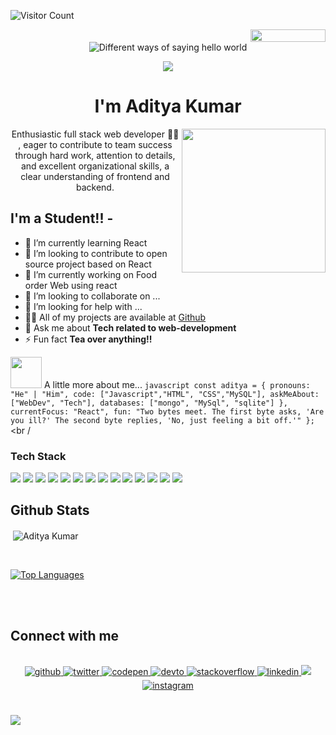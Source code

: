 ![Visitor Count](https://profile-counter.glitch.me/aditya-kumar-129/count.svg)
<div style="text-align: right">
  <img
    src="https://jojoee.jojoee.com/api/utcnow?refresh"
    width="120"
    height="20"
  />
</div>


<!-- <h1 align="center">Hi 👋, I'm Aditya Kumar\</h1> -->
<div align="center">
<img src="https://user-images.githubusercontent.com/42115530/92640221-9728ca00-f2fa-11ea-8994-c72b26e937de.gif" alt="Different ways of saying hello world" align="center"/>
</div>
<p align="center">
  <img
    src="https://readme-typing-svg.herokuapp.com?color=%2300FFD2&size=25&center=true&vCenter=true&lines=A+Passionate+Learner"
  />
</p>
<h1 align="center">I'm Aditya Kumar</h1>
<img
  align="right"
  src="https://media.giphy.com/media/M9gbBd9nbDrOTu1Mqx/giphy.gif"
  width="230"
/>
<p align="center">Enthusiastic full stack web developer 👨‍💻 </a>, eager to contribute to team success through hard work, attention to details, and
excellent organizational skills, a clear understanding of frontend and backend.</p>

## I'm a Student!! - 
- 🌱 I’m currently learning React 
- 👯 I’m looking to contribute to open source project based on React
- 🔭 I’m currently working on Food order Web using react
- 👯 I’m looking to collaborate on ...
- 🤝 I’m looking for help with ...
- 👨‍💻 All of my projects are available at [Github](https://github.com/aditya-kumar-129)
- 💬 Ask me about **Tech related to web-development**
- ⚡ Fun fact **Tea over anything!!**


<img
  src="https://media.giphy.com/media/VgCDAzcKvsR6OM0uWg/giphy.gif"
  width="50"
/>
A little more about me... ```javascript const aditya = { pronouns: "He" | "Him",
code: ["Javascript","HTML", "CSS","MySQL"], askMeAbout: ["WebDev",
"Tech"], databases: ["mongo", "MySql", "sqlite"] },
currentFocus: "React", fun: "Two bytes meet. The first byte asks, 'Are you
ill?' The second byte replies, 'No, just feeling a bit off.'" }; ```
<br /

### Tech Stack

<p align="left">
  <img
    src="https://img.shields.io/badge/HTML-239120?style=for-the-badge&logo=html5&logoColor=white"
  />
  <img
    src="https://img.shields.io/badge/CSS-239120?&style=for-the-badge&logo=css3&logoColor=white"
  />
  <img
    src="https://img.shields.io/badge/JavaScript-F7DF1E?style=for-the-badge&logo=javascript&logoColor=black"
  />
  <img
    src="https://img.shields.io/badge/C-00599C?style=for-the-badge&logo=c&logoColor=white"
  />
  <img
    src="https://img.shields.io/badge/C%2B%2B-00599C?style=for-the-badge&logo=c%2B%2B&logoColor=white"
  />
  <img
    src="https://img.shields.io/badge/Python-3776AB?style=for-the-badge&logo=python&logoColor=white"
  />
  <img
    src="https://img.shields.io/badge/React-20232A?style=for-the-badge&logo=react&logoColor=61DAFB"
  />
  <img
    src="https://img.shields.io/badge/React_Native-20232A?style=for-the-badge&logo=react&logoColor=61DAFB"
  />
  <img
    src="https://img.shields.io/badge/Bootstrap-563D7C?style=for-the-badge&logo=bootstrap&logoColor=white"
  />
  <img
    src="https://img.shields.io/badge/React_Router-CA4245?style=for-the-badge&logo=react-router&logoColor=white"
  />
  <img
    src="https://img.shields.io/badge/MySQL-00000F?style=for-the-badge&logo=mysql&logoColor=white"
  />
  <img
    src="https://img.shields.io/badge/SQLite-07405E?style=for-the-badge&logo=sqlite&logoColor=white"
  />
  <img
    src="https://img.shields.io/badge/Netlify-00C7B7?style=for-the-badge&logo=netlify&logoColor=white"
  />
  <img
    src="https://img.shields.io/badge/Heroku-430098?style=for-the-badge&logo=heroku&logoColor=white"
  />
</p>

## Github Stats
<p>&nbsp;<img align="center" src="https://github-readme-stats.vercel.app/api?username=aditya-kumar-129&show_icons=true&theme=radical" alt="Aditya Kumar" /></p>

<br />

[![Top
Languages](https://readme-stats-envoy-vc.vercel.app/api/top-langs/?username=aditya-kumar-129&layout=compact)](https://github.com/aditya-kumar-129/aditya-kumar-129)

<br />
<br />

## Connect with me  
<br />

<div align="center">
  <a href="https://github.com/aditya-kumar-129" target="_blank">
    <img
      src="https://img.shields.io/badge/github-%2324292e.svg?&style=for-the-badge&logo=github&logoColor=white"
      alt="github"
      style="margin-bottom: 5px"
    />
  </a>
  <a href="https://twitter.com/adityakumar129" target="_blank">
    <img
      src="https://img.shields.io/badge/twitter-%2300acee.svg?&style=for-the-badge&logo=twitter&logoColor=white"
      alt="twitter"
      style="margin-bottom: 5px"
    />
  </a>
  <a href="https://codepen.io/aditya_kumar_129" target="_blank">
    <img
      src="https://img.shields.io/badge/codepen-%23131417.svg?&style=for-the-badge&logo=codepen&logoColor=white"
      alt="codepen"
      style="margin-bottom: 5px"
    />
  </a>
  <a href="https://dev.to/aditya_kumar_129" target="_blank">
    <img
      src="https://img.shields.io/badge/dev.to-%2308090A.svg?&style=for-the-badge&logo=dev.to&logoColor=white"
      alt="devto"
      style="margin-bottom: 5px"
    />
  </a>
  <a
    href="https://stackoverflow.com/users/16369432/aditya-kumar"
    target="_blank"
  >
    <img
      src="https://img.shields.io/badge/stackoverflow-%23F28032.svg?&style=for-the-badge&logo=stackoverflow&logoColor=white"
      alt="stackoverflow"
      style="margin-bottom: 5px"
    />
  </a>
  <a href="https://www.linkedin.com/in/aditya-kumar-406289194/" target="_blank">
    <img
      src="https://img.shields.io/badge/linkedin-%231E77B5.svg?&style=for-the-badge&logo=linkedin&logoColor=white"
      alt="linkedin"
      style="margin-bottom: 5px"
    />
  </a>
  <a href="mailto:adityakumar93340@gmail.com"
  ><img
    src="https://img.shields.io/badge/Gmail-D14836?style=for-the-badge&logo=gmail&logoColor=white"
/></a>
  <a href="https://www.instagram.com/aditya_kumar_129/" target="_blank">
    <img
      src="https://img.shields.io/badge/instagram-%23000000.svg?&style=for-the-badge&logo=instagram&logoColor=white"
      alt="instagram"
      style="margin-bottom: 5px"
    />
  </a>
</div>

<br />
<br />
<img src="https://i.ibb.co/0MZzJ2d/download.png" border="0" />
